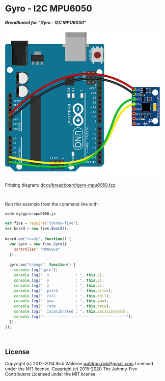 <!--remove-start-->

# Gyro - I2C MPU6050

<!--remove-end-->






##### Breadboard for "Gyro - I2C MPU6050"



![docs/breadboard/gyro-mpu6050.png](breadboard/gyro-mpu6050.png)<br>

Fritzing diagram: [docs/breadboard/gyro-mpu6050.fzz](breadboard/gyro-mpu6050.fzz)

&nbsp;




Run this example from the command line with:
```bash
node eg/gyro-mpu6050.js
```


```javascript
var five = require("johnny-five");
var board = new five.Board();

board.on("ready", function() {
  var gyro = new five.Gyro({
    controller: "MPU6050"
  });

  gyro.on("change", function() {
    console.log("gyro");
    console.log("  x            : ", this.x);
    console.log("  y            : ", this.y);
    console.log("  z            : ", this.z);
    console.log("  pitch        : ", this.pitch);
    console.log("  roll         : ", this.roll);
    console.log("  yaw          : ", this.yaw);
    console.log("  rate         : ", this.rate);
    console.log("  isCalibrated : ", this.isCalibrated);
    console.log("--------------------------------------");
  });
});

```








&nbsp;

<!--remove-start-->

## License
Copyright (c) 2012-2014 Rick Waldron <waldron.rick@gmail.com>
Licensed under the MIT license.
Copyright (c) 2015-2020 The Johnny-Five Contributors
Licensed under the MIT license.

<!--remove-end-->
